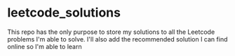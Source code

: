 # leetcode_solutions
This repo has the only purpose to store my solutions to all the Leetcode problems I'm able to solve. I'll also add the recommended solution I can find online so I'm able to learn
